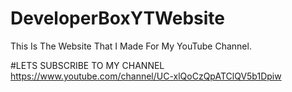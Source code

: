 # DeveloperBoxYTWebsite
This Is The Website That I Made For My  YouTube Channel.

#LETS SUBSCRIBE TO MY CHANNEL
https://www.youtube.com/channel/UC-xlQoCzQpATClQV5b1Dpiw
